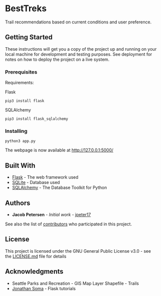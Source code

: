 # BestTreks

Trail recommendations based on current conditions and user preference. 

## Getting Started

These instructions will get you a copy of the project up and running on your local machine for development and testing purposes. See deployment for notes on how to deploy the project on a live system.

### Prerequisites

Requirements: 

Flask

```
pip3 install flask
```

SQLAlchemy

```
pip3 install flask_sqlalchemy
```

### Installing

```
python3 app.py
```

The webpage is now available at http://127.0.0.1:5000/

## Built With

* [Flask](https://flask.palletsprojects.com/en/1.1.x/) - The web framework used
* [SQLite](https://www.sqlite.org/index.html) - Database used
* [SQLAlchemy](https://www.sqlalchemy.org/) - The Database Toolkit for Python

## Authors

* **Jacob Petersen** - *Initial work* - [jpeter17](https://github.com/jpeter17)

See also the list of [contributors](https://github.com/jpeter17/BestTreks/contributors) who participated in this project.

## License

This project is licensed under the GNU General Public License v3.0 - see the [LICENSE.md](LICENSE.md) file for details

## Acknowledgments

* Seattle Parks and Recreation - GIS Map Layer Shapefile - Trails
* [Jonathan Soma](http://jonathansoma.com/) - Flask tutorials